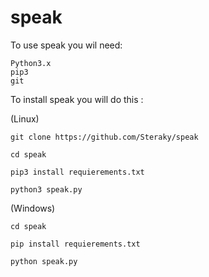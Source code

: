 # speak

To use speak you wil need:

```
Python3.x
pip3
git
```

To install speak you will do this :

(Linux)
```
git clone https://github.com/Steraky/speak
```
```
cd speak
```
```
pip3 install requierements.txt
```
```
python3 speak.py
```

(Windows)
```
cd speak
```
```
pip install requierements.txt
```
```
python speak.py
```
